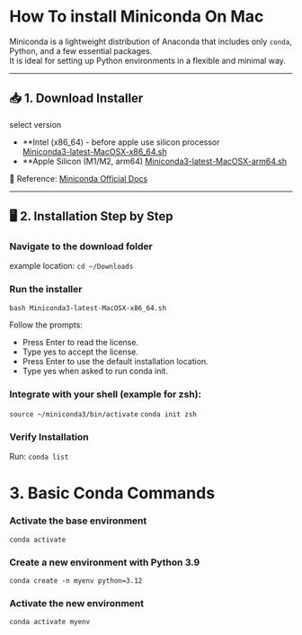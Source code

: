 # How To install Miniconda On Mac

Miniconda is a lightweight distribution of Anaconda that includes only `conda`, Python, and a few essential packages.  
It is ideal for setting up Python environments in a flexible and minimal way.

---

## 📥 1. Download Installer
select version 

- **Intel (x86_64) - before apple use silicon processor  
  [Miniconda3-latest-MacOSX-x86_64.sh](https://repo.anaconda.com/miniconda/Miniconda3-latest-MacOSX-x86_64.sh)  
- **Apple Silicon (M1/M2, arm64)
  [Miniconda3-latest-MacOSX-arm64.sh](https://repo.anaconda.com/miniconda/Miniconda3-latest-MacOSX-arm64.sh)

📖 Reference: [Miniconda Official Docs](https://docs.conda.io/en/latest/miniconda.html)

---

## 🖥️ 2. Installation Step by Step

### Navigate to the download folder
example location: 
`cd ~/Downloads`

### Run the installer
`bash Miniconda3-latest-MacOSX-x86_64.sh`

Follow the prompts:
- Press Enter to read the license.
- Type yes to accept the license.
- Press Enter to use the default installation location.
- Type yes when asked to run conda init.

### Integrate with your shell (example for zsh):
`source ~/miniconda3/bin/activate`
`conda init zsh`

### Verify Installation
Run:
`conda list`

# 3. Basic Conda Commands
### Activate the base environment
`conda activate`

### Create a new environment with Python 3.9
`conda create -n myenv python=3.12`

### Activate the new environment
`conda activate myenv`
